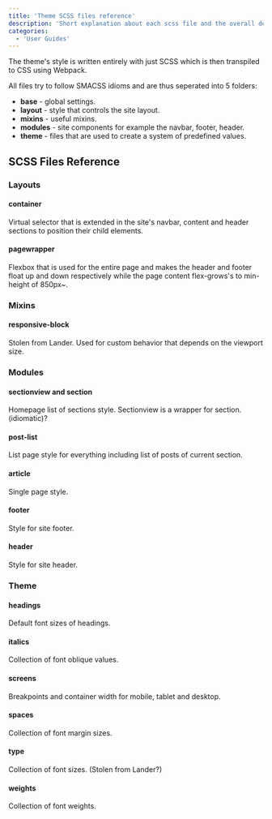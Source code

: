 ```yaml
---
title: 'Theme SCSS files reference'
description: 'Short explanation about each scss file and the overall design.'
categories:
  - 'User Guides'
---
```


The theme's style is written entirely with just SCSS which is then transpiled to CSS using Webpack.

All files try to follow SMACSS idioms and are thus seperated into 5 folders:

- **base** - global settings.
- **layout** - style that controls the site layout.
- **mixins** - useful mixins.
- **modules** - site components for example the navbar, footer, header.
- **theme** - files that are used to create a system of predefined values.

## SCSS Files Reference

### Layouts

#### container

Virtual selector that is extended in the site's navbar, content and header sections to position their child elements.

#### pagewrapper

Flexbox that is used for the entire page and makes the header and footer float up and down respectively while the page content flex-grows's to min-height of 850px~.

### Mixins

#### responsive-block

Stolen from Lander. Used for custom behavior that depends on the viewport size.

### Modules

#### sectionview and section

Homepage list of sections style. Sectionview is a wrapper for section. (idiomatic)?

#### post-list

List page style for everything including list of posts of current section.

#### article

Single page style.

#### footer

Style for site footer.

#### header

Style for site header.

### Theme

#### headings

Default font sizes of headings.

#### italics

Collection of font oblique values.

#### screens

Breakpoints and container width for mobile, tablet and desktop.

#### spaces

Collection of font margin sizes.

#### type

Collection of font sizes. (Stolen from Lander?)

#### weights

Collection of font weights.
